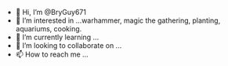 - 👋 Hi, I’m @BryGuy671
- 👀 I’m interested in ...warhammer, magic the gathering, planting, aquariums, cooking.
- 🌱 I’m currently learning ...
- 💞️ I’m looking to collaborate on ...
- 📫 How to reach me ...

<!---
BryGuy671/BryGuy671 is a ✨ special ✨ repository because its `README.md` (this file) appears on your GitHub profile.
You can click the Preview link to take a look at your changes.
--->
